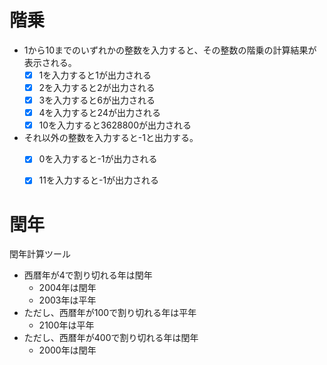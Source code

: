 
# 階乗
- 1から10までのいずれかの整数を入力すると、その整数の階乗の計算結果が表示される。
    - [x] 1を入力すると1が出力される
    - [x] 2を入力すると2が出力される
    - [x] 3を入力すると6が出力される
    - [x] 4を入力すると24が出力される
    - [x] 10を入力すると3628800が出力される

- それ以外の整数を入力すると-1と出力する。
    - [x] 0を入力すると-1が出力される
    - [x] 11を入力すると-1が出力される


# 閏年
閏年計算ツール

- 西暦年が4で割り切れる年は閏年
    - 2004年は閏年
    - 2003年は平年
- ただし、西暦年が100で割り切れる年は平年
    - 2100年は平年
- ただし、西暦年が400で割り切れる年は閏年
    - 2000年は閏年